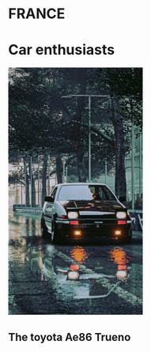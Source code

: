 # FRANCE
<html>
  
   <head>
<body>
<h1>Car enthusiasts</h1>
<img src="753521336e6752be0b47591410f4b446.jpg" witdth="500" height="500" alt="Paris" class="center">

  <h2>The toyota Ae86 Trueno </h2>

  
